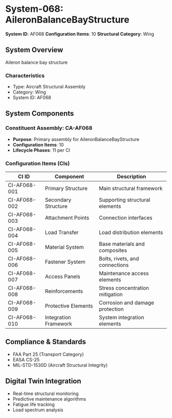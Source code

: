 # System-068: AileronBalanceBayStructure

**System ID**: AF068
**Configuration Items**: 10
**Structural Category**: Wing

## System Overview

Aileron balance bay structure

### Characteristics
- Type: Aircraft Structural Assembly
- Category: Wing
- System ID: AF068

## System Components

### Constituent Assembly: CA-AF068
- **Purpose**: Primary assembly for AileronBalanceBayStructure
- **Configuration Items**: 10
- **Lifecycle Phases**: 11 per CI

### Configuration Items (CIs)

| CI ID | Component | Description |
|-------|-----------|-------------|
| CI-AF068-001 | Primary Structure | Main structural framework |
| CI-AF068-002 | Secondary Structure | Supporting structural elements |
| CI-AF068-003 | Attachment Points | Connection interfaces |
| CI-AF068-004 | Load Transfer | Load distribution elements |
| CI-AF068-005 | Material System | Base materials and composites |
| CI-AF068-006 | Fastener System | Bolts, rivets, and connections |
| CI-AF068-007 | Access Panels | Maintenance access elements |
| CI-AF068-008 | Reinforcements | Stress concentration mitigation |
| CI-AF068-009 | Protective Elements | Corrosion and damage protection |
| CI-AF068-010 | Integration Framework | System integration elements |

## Compliance & Standards
- FAA Part 25 (Transport Category)
- EASA CS-25
- MIL-STD-1530D (Aircraft Structural Integrity)

## Digital Twin Integration
- Real-time structural monitoring
- Predictive maintenance algorithms
- Fatigue life tracking
- Load spectrum analysis
